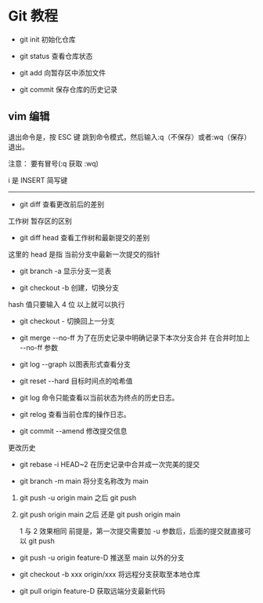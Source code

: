 # Git 教程

- git init 初始化仓库

- git status 查看仓库状态

- git add 向暂存区中添加文件

- git commit 保存仓库的历史记录

## vim 编辑

退出命令是，按 ESC 键 跳到命令模式，然后输入:q（不保存）或者:wq（保存） 退出。

注意： 要有冒号(:q 获取 :wq)

i 是 INSERT 简写键

---

- git diff 查看更改前后的差别

工作树 暂存区的区别

- git diff head 查看工作树和最新提交的差别

这里的 head 是指 当前分支中最新一次提交的指针

- git branch -a 显示分支一览表

- git checkout -b 创建，切换分支

hash 值只要输入 4 位 以上就可以执行

- git checkout - 切换回上一分支

- git merge --no-ff 为了在历史记录中明确记录下本次分支合并 在合并时加上 --no-ff 参数

- git log --graph 以图表形式查看分支

- git reset --hard 目标时间点的哈希值

- git log 命令只能查看以当前状态为终点的历史日志。
- git relog 查看当前仓库的操作日志。

- git commit --amend 修改提交信息

更改历史

- git rebase -i HEAD~2 在历史记录中合并成一次完美的提交

- git branch -m main 将分支名称改为 main

1.  git push -u origin main 之后 git push
2.  git push origin main 之后 还是 git push origin main

    1 与 2 效果相同
    前提是，第一次提交需要加 -u 参数后，后面的提交就直接可以 git push

- git push -u origin feature-D 推送至 main 以外的分支

- git checkout -b xxx origin/xxx 将远程分支获取至本地仓库

- git pull origin feature-D 获取远端分支最新代码

